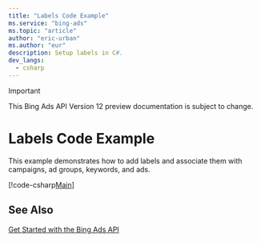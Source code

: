 ```yaml
---
title: "Labels Code Example"
ms.service: "bing-ads"
ms.topic: "article"
author: "eric-urban"
ms.author: "eur"
description: Setup labels in C#.
dev_langs:
  - csharp
---
```

> [!IMPORTANT]
> This Bing Ads API Version 12 preview documentation is subject to change.
# Labels Code Example
This example demonstrates how to add labels and associate them with campaigns, ad groups, keywords, and ads.

[!code-csharp[Main](../../../BingAds-dotNet-SDK/examples/BingAdsExamples/BingAdsExamplesLibrary/v11/Labels.cs)]

## See Also
[Get Started with the Bing Ads API](../guides/get-started.md)  
